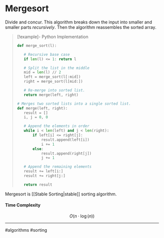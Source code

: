# Mergesort
Divide and concur. This algorithm breaks down the input into smaller and smaller parts *recursively*. Then the algorithm reassembles the sorted array.

>[!example]- Python Implementation
>```python
>def merge_sort(l):
>
>    # Recursive base case
>    if len(l) <= 1: return l
>
>    # Split the list in the middle
>    mid = len(l) // 2
>    left = merge_sort(l[:mid])
>    right = merge_sort(l[mid:])
>
>    # Re-merge into sorted list.
>    return merge(left, right)
>
># Merges two sorted lists into a single sorted list.
>def merge(left, right):
>    result = []
>    i, j = 0, 0
>
>    # Append the elements in order
>    while i < len(left) and j < len(right):
>        if left[i] <= right[j]:
>            result.append(left[i])
>            i += 1
>        else:
>            result.append(right[j])
>            j += 1
>
>    # Append the remaining elements
>    result += left[i:]
>    result += right[j:]
>
>    return result
>```

Mergesort is [[Stable Sorting|stable]] sorting algorithm.
#### Time Complexity
$$
O(n\cdot \log(n))
$$

---
#algorithms #sorting 
